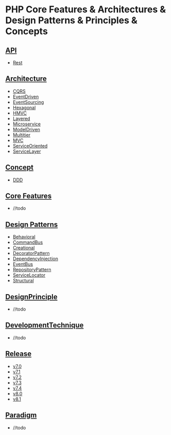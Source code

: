 # PHP Core Features &amp; Architectures &amp; Design Patterns &amp; Principles &amp; Concepts


## [API][api]  
- [Rest][rest]


## [Architecture][architecture]
- [CQRS][cqrs]
- [EventDriven][event-driven]
- [EventSourcing][event-sourcing]
- [Hexagonal][hexagonal]
- [HMVC][hmvc]
- [Layered][layered]
- [Microservice][microservice]
- [ModelDriven][model-driven]
- [Multitier][multitier]
- [MVC][mvc]
- [ServiceOriented][service-oriented]
- [ServiceLayer][service-layer]


## [Concept][concept]
- [DDD][ddd]


## [Core Features][core]  
  - //todo


## [Design Patterns][design-pattern]
- [Behavioral][behavioral]
- [CommandBus][command-bus]
- [Creational][creational]
- [DecoratorPattern][decorator-pattern]
- [DependencyInjection][dependency-injection]
- [EventBus][event-bus]
- [RepositoryPattern][repository-pattern]
- [ServiceLocator][service-locator]
- [Structural][structural]


## [DesignPrinciple][design-principle]  
-  //todo


## [DevelopmentTechnique][development-technique]  
- //todo


## [Release][release] 
  - [v7.0][v7.0]
  - [v7.1][v7.1]
  - [v7.2][v7.2]
  - [v7.3][v7.3]
  - [v7.4][v7.4]
  - [v8.0][v8.0]
  - [v8.1][v8.1]


## [Paradigm][paradigm]  
- //todo 




[//]: # (Links)
[architecture]: https://github.com/habibun/php/tree/main/src/Architecture
[concept]: https://github.com/habibun/php/tree/main/src/Concept
[core]: https://github.com/habibun/php/tree/main/src/Core
[design-pattern]: https://github.com/habibun/php/tree/main/src/DesignPattern
[design-principle]: https://github.com/habibun/php/tree/main/src/DesignPrinciple
[development-technique]: https://github.com/habibun/php/tree/main/src/DevelopmentTechnique
[release]: https://github.com/habibun/php/tree/main/src/Migration
[paradigm]: https://github.com/habibun/php/tree/main/src/Paradigm
[api]: https://github.com/habibun/php/tree/main/src/Api
[rest]: https://github.com/habibun/php/tree/main/src/Api/Rest


[//]: # (Architecture)
[cqrs]: https://github.com/habibun/php/tree/main/src/Architecture/Cqrs
[event-driven]: https://github.com/habibun/php/tree/main/src/Architecture/EventDriven
[event-sourcing]: https://github.com/habibun/php/tree/main/src/Architecture/EventSourcing
[hexagonal]: https://github.com/habibun/php/tree/main/src/Architecture/Hexagonal
[hmvc]: https://github.com/habibun/php/tree/main/src/Architecture/Hmvc
[layered]: https://github.com/habibun/php/tree/main/src/Architecture/Layered
[microservice]: https://github.com/habibun/php/tree/main/src/Architecture/Microservice
[model-driven]: https://github.com/habibun/php/tree/main/src/Architecture/ModelDriven
[multitier]: https://github.com/habibun/php/tree/main/src/Architecture/Multitier
[mvc]: https://github.com/habibun/php/tree/main/src/Architecture/Mvc
[service-oriented]: https://github.com/habibun/php/tree/main/src/Architecture/ServiceOriented
[service-layer]: https://github.com/habibun/php/tree/main/src/Architecture/ServiceLayer


[//]: # (Concept)
[ddd]: https://github.com/habibun/php/tree/main/src/Concept/Ddd


[//]: # (DesignPattern)
[behavioral]: https://github.com/habibun/php/tree/main/src/DesignPattern/Behavioral
[command-bus]: https://github.com/habibun/php/tree/main/src/DesignPattern/CommandBus
[creational]: https://github.com/habibun/php/tree/main/src/DesignPattern/Creational
[decorator-pattern]: https://github.com/habibun/php/tree/main/src/DesignPattern/DecoratorPattern
[dependency-injection]: https://github.com/habibun/php/tree/main/src/DesignPattern/DependencyInjection
[event-bus]: https://github.com/habibun/php/tree/main/src/DesignPattern/EventBus
[repository-pattern]: https://github.com/habibun/php/tree/main/src/DesignPattern/RepositoryPattern
[service-locator]: https://github.com/habibun/php/tree/main/src/DesignPattern/ServiceLocator
[structural]: https://github.com/habibun/php/tree/main/src/DesignPattern/Structural


[//]: # (Release)
[v7.0]: https://github.com/habibun/php/tree/main/src/Release/v7.0
[v7.1]: https://github.com/habibun/php/tree/main/src/Release/v7.1
[v7.2]: https://github.com/habibun/php/tree/main/src/Release/v7.2
[v7.3]: https://github.com/habibun/php/tree/main/src/Release/v7.3
[v7.4]: https://github.com/habibun/php/tree/main/src/Release/v7.4
[v8.0]: https://github.com/habibun/php/tree/main/src/Release/v8.0
[v8.1]: https://github.com/habibun/php/tree/main/src/Release/v8.1
